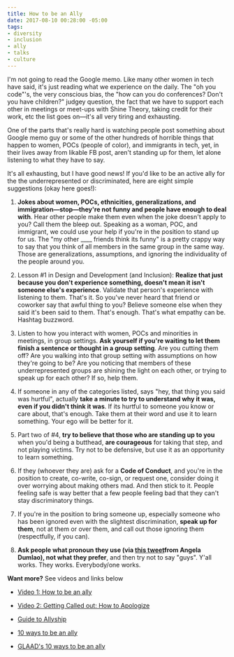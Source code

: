 ```yaml
---
title: How to be an Ally
date: 2017-08-10 00:28:00 -05:00
tags:
- diversity
- inclusion
- ally
- talks
- culture
---
```


I'm not going to read the Google memo. Like many other women in tech have said, it's just reading what we experience on the daily. The "oh you code"'s, the very conscious bias, the "how can you do conferences? Don't you have children?" judgey question, the fact that we have to support each other in meetings or meet-ups with Shine Theory, taking credit for their work, etc the list goes on—it's all very tiring and exhausting. 

One of the parts that's really hard is watching people post something about Google memo guy or some of the other hundreds of horrible things that happen to women, POCs (people of color), and immigrants in tech, yet, in their lives away from likable FB post, aren't standing up for them, let alone listening to what they have to say. 

It's all exhausting, but I have good news! If you'd like to be an active ally for the the underrepresented or discriminated, here are eight simple suggestions (okay here goes!):

1) **Jokes about women, POCs, ethnicities, generalizations, and immigration—stop—they're not funny and people have enough to deal with**. Hear other people make them even when the joke doesn't apply to you? Call them the bleep out. Speaking as a woman, POC, and immigrant, we could use your help if you're in the position to stand up for us. The "my other ____ friends think its funny" is a pretty crappy way to say that you think of all members in the same group in the same way. Those are generalizations, assumptions, and ignoring the individuality of the people around you.

2) Lesson #1 in Design and Development (and Inclusion): **Realize that just because you don't experience something, doesn't mean it isn't someone else's experience**. Validate that person's experience with listening to them. That's it. So you've never heard that friend or coworker say that awful thing to you? Believe someone else when they said it's been said to them. That's enough. That's what empathy can be. Hashtag buzzword.

3) Listen to how you interact with women, POCs and minorities in meetings, in group settings. **Ask yourself if you're waiting to let them finish a sentence or thought in a group setting**. Are you cutting them off? Are you walking into that group setting with assumptions on how they're going to be? Are you noticing that members of these underrepresented groups are shining the light on each other, or trying to speak up for each other? If so, help them.

4) If someone in any of the categories listed, says "hey, that thing you said was hurtful", actually **take a minute to try to understand why it was, even if you didn't think it was**. If its hurtful to someone you know or care about, that's enough. Take them at their word and use it to learn something. Your ego will be better for it.

5) Part two of #4, **try to believe that those who are standing up to you** when you'd being a butthead, **are courageous** for taking that step, and not playing victims. Try not to be defensive, but use it as an opportunity to learn something. 

 6) If they (whoever they are) ask for a **Code of Conduct**, and you're in the position to create, co-write, co-sign, or request one, consider doing it over worrying about making others mad. And then stick to it. People feeling safe is way better that a few people feeling bad that they can't stay discriminatory things. 

7) If you're in the position to bring someone up, especially someone who has been ignored even with the slightest discrimination, **speak up for them**, not at them or over them, and call out those ignoring them (respectfully, if you can).

8) **Ask people what pronoun they use (via [this tweet](https://twitter.com/angelacdumlao/status/886698018279444480)**from Angela Dumlao)**, not what they prefer**, and then try not to say "guys". Y'all works. They works. Everybody/one works.

**Want more?** See videos and links below 

- [Video 1: How to be an ally](http://samkapila.com/2014/12/10/five-tips-on-how-to-be-an-ally-video.html)

- [Video 2: Getting Called out: How to Apologize](https://www.youtube.com/watch?v=C8xJXKYL8pU)

- [Guide to Allyship](http://www.guidetoallyship.com/)

- [10 ways to be an ally](http://everydayfeminism.com/2013/11/things-allies-need-to-know/)

- [GLAAD's 10 ways to be an ally](https://www.glaad.org/resources/ally/2)